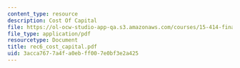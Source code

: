 ```yaml
---
content_type: resource
description: Cost Of Capital
file: https://ol-ocw-studio-app-qa.s3.amazonaws.com/courses/15-414-financial-management-summer-2003/3acca7677a4fa0ebff007e0bf3e2a425_rec6_cost_capital.pdf
file_type: application/pdf
resourcetype: Document
title: rec6_cost_capital.pdf
uid: 3acca767-7a4f-a0eb-ff00-7e0bf3e2a425
---
```

